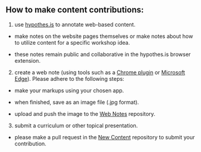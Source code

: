 ## How to make content contributions:  

1) use [hypothes.is](https://web.hypothes.is/) to annotate web-based content.

* make notes on the website pages themselves or make notes about how to utilize content for a specific workshop idea.

* these notes remain public and collaborative in the hypothes.is browser extension.
  
  
2) create a web note (using tools such as a [Chrome plugin](https://chrome.google.com/webstore/search/web%20notes?hl=en) or [Microsoft Edge](https://support.microsoft.com/en-us/help/4027048/microsoft-edge-add-notes-to-sites)). Please adhere to the following steps:   

* make your markups using your chosen app.

* when finished, save as an image file (.jpg format).  

* upload and push the image to the [Web Notes](https://github.com/Orthogonal-Research-Lab/reproducibility-4-everybody/tree/master/making-content-contributions/web-notes) repository.


3) submit a curriculum or other topical presentation.

* please make a pull request in the [New Content](https://github.com/Orthogonal-Research-Lab/reproducibility-4-everybody/tree/master/making-content-contributions/new-content) repository to submit your contribution.  
